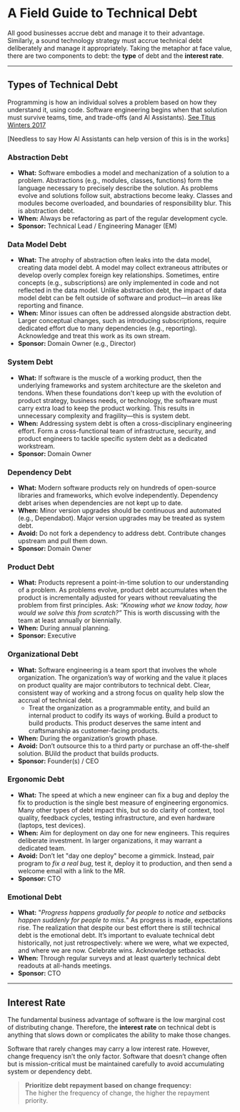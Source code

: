 # A Field Guide to Technical Debt

All good businesses accrue debt and manage it to their advantage. Similarly, a sound technology strategy must accrue technical debt deliberately and manage it appropriately. Taking the metaphor at face value, there are two components to debt: the **type** of debt and the **interest rate**.

---

## Types of Technical Debt
Programming is how an individual solves a problem based on how they understand it, using code. Software engineering begins when that solution must survive teams, time, and trade-offs (and AI Assistants). [See Titus Winters 2017](https://www.youtube.com/watch?v=tISy7EJQPzI&t=472s)

[Needless to say How AI Assistants can help version of this is in the works]

### Abstraction Debt

- **What:** Software embodies a model and mechanization of a solution to a problem. Abstractions (e.g., modules, classes, functions) form the language necessary to precisely describe the solution. As problems evolve and solutions follow suit, abstractions become leaky. Classes and modules become overloaded, and boundaries of responsibility blur. This is abstraction debt.
- **When:** Always be refactoring as part of the regular development cycle.
- **Sponsor:** Technical Lead / Engineering Manager (EM)

### Data Model Debt

- **What:** The atrophy of abstraction often leaks into the data model, creating data model debt. A model may collect extraneous attributes or develop overly complex foreign key relationships. Sometimes, entire concepts (e.g., subscriptions) are only implemented in code and not reflected in the data model. Unlike abstraction debt, the impact of data model debt can be felt outside of software and product—in areas like reporting and finance.
- **When:** Minor issues can often be addressed alongside abstraction debt. Larger conceptual changes, such as introducing subscriptions, require dedicated effort due to many dependencies (e.g., reporting). Acknowledge and treat this work as its own stream.
- **Sponsor:** Domain Owner (e.g., Director)

### System Debt

- **What:** If software is the muscle of a working product, then the underlying frameworks and system architecture are the skeleton and tendons. When these foundations don't keep up with the evolution of product strategy, business needs, or technology, the software must carry extra load to keep the product working. This results in unnecessary complexity and fragility—this is system debt.
- **When:** Addressing system debt is often a cross-disciplinary engineering effort. Form a cross-functional team of infrastructure, security, and product engineers to tackle specific system debt as a dedicated workstream.
- **Sponsor:** Domain Owner

### Dependency Debt

- **What:** Modern software products rely on hundreds of open-source libraries and frameworks, which evolve independently. Dependency debt arises when dependencies are not kept up to date.
- **When:** Minor version upgrades should be continuous and automated (e.g., Dependabot). Major version upgrades may be treated as system debt.
- **Avoid:** Do not fork a dependency to address debt. Contribute changes upstream and pull them down.
- **Sponsor:** Domain Owner

### Product Debt

- **What:** Products represent a point-in-time solution to our understanding of a problem. As problems evolve, product debt accumulates when the product is incrementally adjusted for years without reevaluating the problem from first principles. Ask: *“Knowing what we know today, how would we solve this from scratch?”* This is worth discussing with the team at least annually or biennially.
- **When:** During annual planning.
- **Sponsor:** Executive

### Organizational Debt

- **What:** Software engineering is a team sport that involves the whole organization. The organization’s way of working and the value it places on product quality are major contributors to technical debt. Clear, consistent way of working and a strong focus on quality help slow the accrual of technical debt.
  - Treat the organization as a programmable entity, and build an internal product to codify its ways of working. Build a product to build products. This product deserves the same intent and craftsmanship as customer-facing products.
- **When:** During the organization’s growth phase.
- **Avoid:** Don’t outsource this to a third party or purchase an off-the-shelf solution. BUild the product that builds products.
- **Sponsor:** Founder(s) / CEO

### Ergonomic Debt

- **What:** The speed at which a new engineer can fix a bug and deploy the fix to production is the single best measure of engineering ergonomics. Many other types of debt impact this, but so do clarity of context, tool quality, feedback cycles, testing infrastructure, and even hardware (laptops, test devices).
- **When:** Aim for deployment on day one for new engineers. This requires deliberate investment. In larger organizations, it may warrant a dedicated team.
- **Avoid:** Don’t let "day one deploy" become a gimmick. Instead, pair program to *fix a real bug*, test it, deploy it to production, and then send a welcome email with a link to the MR.
- **Sponsor:** CTO

### Emotional Debt

- **What:** "*Progress happens gradually for people to notice and setbacks happen suddenly for people to miss.*" As progress is made, expectations rise. The realization that despite our best effort there is still technical debt is the emotional debt. It’s important to evaluate technical debt historically, not just retrospectively: where we were, what we expected, and where we are now. Celebrate wins. Acknowledge setbacks.
- **When:** Through regular surveys and at least quarterly technical debt readouts at all-hands meetings.
- **Sponsor:** CTO
---

## Interest Rate

The fundamental business advantage of software is the low marginal cost of distributing change. Therefore, the **interest rate** on technical debt is anything that slows down or complicates the ability to make those changes.

Software that rarely changes may carry a low interest rate. However, change frequency isn’t the only factor. Software that doesn’t change often but is mission-critical must be maintained carefully to avoid accumulating system or dependency debt.

> **Prioritize debt repayment based on change frequency:**  
> The higher the frequency of change, the higher the repayment priority.
